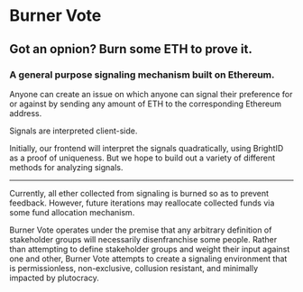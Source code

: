 # Burner Vote
## Got an opnion? Burn some ETH to prove it.
### A general purpose signaling mechanism built on Ethereum.

Anyone can create an issue on which anyone can signal their preference for or against by sending any amount of ETH to the corresponding Ethereum address.

Signals are interpreted client-side.

Initially, our frontend will interpret the signals quadratically, using BrightID as a proof of uniqueness. But we hope to build out a variety of different methods for analyzing signals.

---

Currently, all ether collected from signaling is burned so as to prevent feedback. However, future iterations may reallocate collected funds via some fund allocation mechanism.

Burner Vote operates under the premise that any arbitrary definition of stakeholder groups will necessarily disenfranchise some people. Rather than attempting to define stakeholder groups and weight their input against one and other, Burner Vote attempts to create a signaling environment that is permissionless, non-exclusive, collusion resistant, and minimally impacted by plutocracy.
